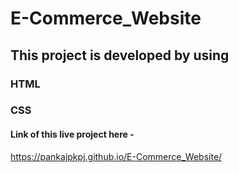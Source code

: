 # E-Commerce_Website
## This project is developed by using
### HTML
### CSS
 
 #### Link of this live project here - 
 https://pankajpkpj.github.io/E-Commerce_Website/
